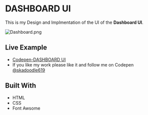 # DASHBOARD UI

 This is my Design and Implmentation of the UI of the **Dashboard UI**.

![Dashboard.png](https://i.imgrpost.com/imgr/2017/11/20/Dashboard.png)

## Live Example

* [Codepen-DASHBOARD UI](https://codepen.io/skadoodle619/full/xPPaME)
* If you like my work please like it and follow me on Codepen [@skadoodle619](https://codepen.io/skadoodle619/)

## Built With

* HTML
* CSS
* Font Awsome

